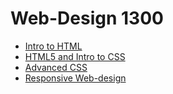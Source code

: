 # Web-Design 1300


<ul>
<li><a href="Intro_html/Intro_html/Index.html" target="_blank"> Intro to HTML </a></li>
    
<li><a href="HTML5_to_ css intro/Index.html" target="_blank"> HTML5 and Intro to CSS </a></li>
    
  <li><a href="Advanced_css/Index.html" target="_blank"> Advanced CSS </a></li>  
    
  <li><a href="Responsive/Index.html" target= "_blanl">Responsive Web-design </a></li>
</ul>

